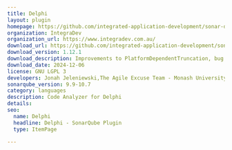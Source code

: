 ```yaml
---
title: Delphi
layout: plugin
homepage: https://github.com/integrated-application-development/sonar-delphi
organization: IntegraDev
organization_url: https://www.integradev.com.au/
download_url: https://github.com/integrated-application-development/sonar-delphi/releases/download/v1.12.1/sonar-delphi-plugin-1.12.1.jar
download_version: 1.12.1
download_description: Improvements to PlatformDependentTruncation, bug fixes
download_date: 2024-12-06
license: GNU LGPL 3
developers: Jonah Jeleniewski,The Agile Excuse Team - Monash University,Sandro Luck,Fabricio Colombo,Przemyslaw Kociolek,Michal Wojcik
sonarqube_version: 9.9-10.7
category: languages
description: Code Analyzer for Delphi
details: 
seo:
  name: Delphi
  headline: Delphi - SonarQube Plugin
  type: ItemPage

---
```


